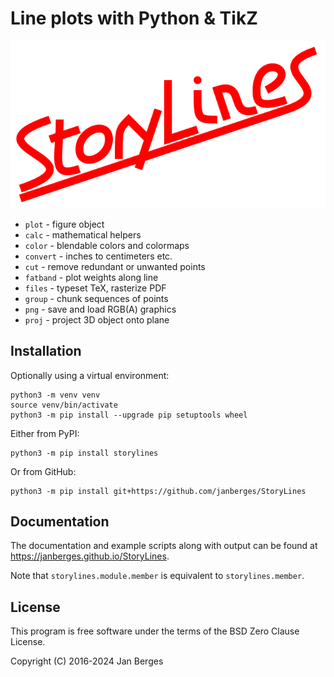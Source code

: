 # Line plots with Python & TikZ

![StoryLines logo](https://raw.githubusercontent.com/janberges/StoryLines/master/logo/StoryLines.svg)

* `plot` - figure object
* `calc` - mathematical helpers
* `color` - blendable colors and colormaps
* `convert` - inches to centimeters etc.
* `cut` - remove redundant or unwanted points
* `fatband` - plot weights along line
* `files` - typeset TeX, rasterize PDF
* `group` - chunk sequences of points
* `png` - save and load RGB(A) graphics
* `proj` - project 3D object onto plane

## Installation

Optionally using a virtual environment:

    python3 -m venv venv
    source venv/bin/activate
    python3 -m pip install --upgrade pip setuptools wheel

Either from PyPI:

    python3 -m pip install storylines

Or from GitHub:

    python3 -m pip install git+https://github.com/janberges/StoryLines

## Documentation

The documentation and example scripts along with output can be found at
<https://janberges.github.io/StoryLines>.

Note that `storylines.module.member` is equivalent to `storylines.member`.

## License

This program is free software under the terms of the BSD Zero Clause License.

Copyright (C) 2016-2024 Jan Berges
